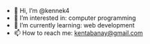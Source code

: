 - 👋 Hi, I’m @kennek4
- 👀 I’m interested in: computer programming
- 🌱 I’m currently learning: web development
- 📫 How to reach me: kentabanay@gmail.com

<!---
kennek4/kennek4 is a ✨ special ✨ repository because its `README.md` (this file) appears on your GitHub profile.
You can click the Preview link to take a look at your changes.
--->
